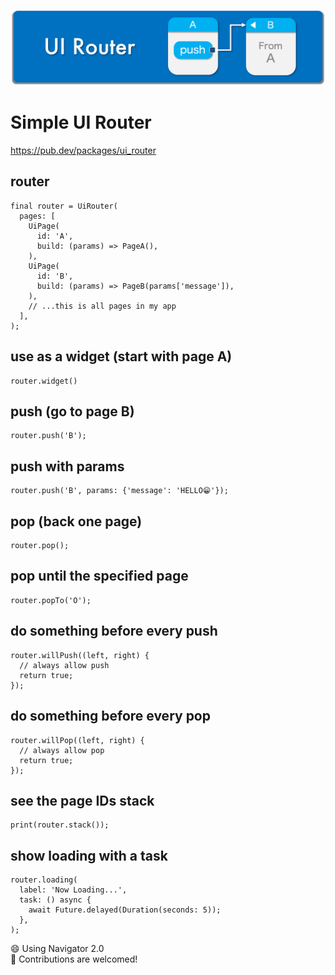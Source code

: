 ![Header](https://github.com/rbdog/ui_router/blob/main/resources/images/ui-router-header.png?raw=true)

# Simple UI Router

https://pub.dev/packages/ui_router

## router

```
final router = UiRouter(
  pages: [
    UiPage(
      id: 'A',
      build: (params) => PageA(),
    ),
    UiPage(
      id: 'B',
      build: (params) => PageB(params['message']),
    ),
    // ...this is all pages in my app
  ],
);
```

## use as a widget (start with page A)

```
router.widget()
```

## push (go to page B)

```
router.push('B');
```

## push with params

```
router.push('B', params: {'message': 'HELLO😁'});
```

## pop (back one page)

```
router.pop();
```

## pop until the specified page

```
router.popTo('O');
```

## do something before every push

```
router.willPush((left, right) {
  // always allow push
  return true;
});
```

## do something before every pop

```
router.willPop((left, right) {
  // always allow pop
  return true;
});
```

## see the page IDs stack

```
print(router.stack());
```

## show loading with a task

```
router.loading(
  label: 'Now Loading...',
  task: () async {
    await Future.delayed(Duration(seconds: 5));
  },
);
```

😄 Using Navigator 2.0\
🎉 Contributions are welcomed!

